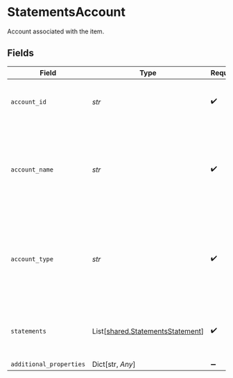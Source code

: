 # StatementsAccount

Account associated with the item.


## Fields

| Field                                                                                            | Type                                                                                             | Required                                                                                         | Description                                                                                      |
| ------------------------------------------------------------------------------------------------ | ------------------------------------------------------------------------------------------------ | ------------------------------------------------------------------------------------------------ | ------------------------------------------------------------------------------------------------ |
| `account_id`                                                                                     | *str*                                                                                            | :heavy_check_mark:                                                                               | Plaid's unique identifier for the account.                                                       |
| `account_name`                                                                                   | *str*                                                                                            | :heavy_check_mark:                                                                               | The name of the account, either assigned by the user or by the financial institution itself.     |
| `account_type`                                                                                   | *str*                                                                                            | :heavy_check_mark:                                                                               | The type of account. Possible values are investment, credit, depository, loan, brokerage, other. |
| `statements`                                                                                     | List[[shared.StatementsStatement](../../models/shared/statementsstatement.md)]                   | :heavy_check_mark:                                                                               | The list of statements' metadata associated with this account.                                   |
| `additional_properties`                                                                          | Dict[str, *Any*]                                                                                 | :heavy_minus_sign:                                                                               | N/A                                                                                              |